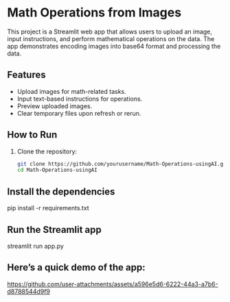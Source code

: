 # Math Operations from Images

This project is a Streamlit web app that allows users to upload an image, input instructions, and perform mathematical operations on the data. The app demonstrates encoding images into base64 format and processing the data.

## Features
- Upload images for math-related tasks.
- Input text-based instructions for operations.
- Preview uploaded images.
- Clear temporary files upon refresh or rerun.

## How to Run
1. Clone the repository:
   ```bash
   git clone https://github.com/yourusername/Math-Operations-usingAI.git
   cd Math-Operations-usingAI

## Install the dependencies

pip install -r requirements.txt

## Run the Streamlit app
streamlit run app.py

## Here’s a quick demo of the app:



https://github.com/user-attachments/assets/a596e5d6-6222-44a3-a7b6-d8788544d9f9

